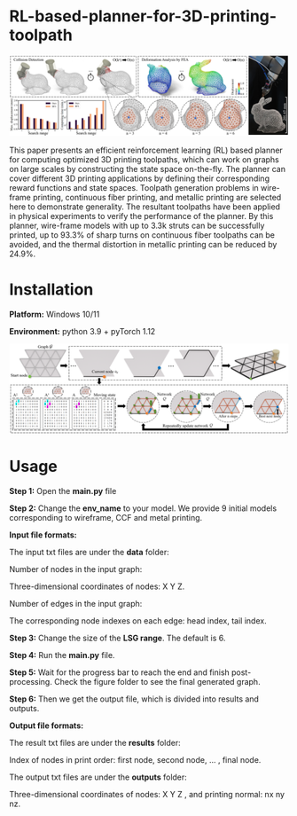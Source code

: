 # RL-based-planner-for-3D-printing-toolpath

![](teaser.png)

This paper presents an efficient reinforcement learning (RL) based planner for computing optimized 3D printing toolpaths, which can work on graphs on large scales by constructing the state space on-the-fly. The planner can cover different 3D printing applications by defining their corresponding reward functions and state spaces. Toolpath generation problems in wire-frame printing, continuous fiber printing, and metallic printing are selected here to demonstrate generality. The resultant toolpaths have been applied in physical experiments to verify the performance of the planner. By this planner, wire-frame models with up to 3.3k struts can be successfully printed, up to 93.3% of sharp turns on continuous fiber toolpaths can be avoided, and the thermal distortion in metallic printing can be reduced by 24.9%.


# Installation

**Platform:** Windows 10/11

**Environment:** python 3.9 + pyTorch 1.12

![](algorithm.png)

# Usage

**Step 1:** Open the **main.py** file

**Step 2:** Change the **env_name** to your model. We provide 9 initial models corresponding to wireframe, CCF and metal printing.

**Input file formats:**

The input txt files are under the **data** folder:

Number of nodes in the input graph:

Three-dimensional coordinates of nodes: X Y Z.

Number of edges in the input graph:

The corresponding node indexes on each edge: head index, tail index.

**Step 3:** Change the size of the **LSG range**. The default is 6.

**Step 4:** Run the **main.py** file. 

**Step 5:** Wait for the progress bar to reach the end and finish post-processing. Check the figure folder to see the final generated graph.

**Step 6:** Then we get the output file, which is divided into results and outputs.

**Output file formats:**

The result txt files are under the **results** folder:

Index of nodes in print order: first node, second node, ... , final node.

The output txt files are under the **outputs** folder:

Three-dimensional coordinates of nodes: X Y Z , and printing normal: nx ny nz.
